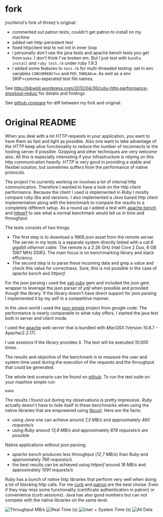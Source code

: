 # fork

jrochkind's fork of threez's original:

* commented out patron tests, couldn't get patron to install on my machine
* added net-http-persistent test
* fixed httpclient test to not init in inner loop
* i personally don't use the java tests and apache bench tests you get from `make`.
  I don't think I've broken em. But I just test with `bundle install` and `ruby test.rb` under ruby 1.9.3
* I added some features to `test.rb` for multi-threaded testing: set in env variables `CONCURRENCY=n` and `PER_THREAD=m`.
  As well as a env SKIP=comma-seperated test file names. 

See http://bibwild.wordpress.com/2012/04/30/ruby-http-performance-shootout-redux/ for details and findings

See [github compare](https://github.com/jrochkind/test-http-clients/compare/master) for diff between my fork and original. 

# Original README
When you deal with a lot *HTTP* requests in your application, you want to have them as fast and light as possible. Also one want to take advantage of the *HTTP* keep alive functionality to reduce the number of reconnects to the hosting server if possible. Gzipping and other techniques are very welcome also. All this is especially interesting if your infrastructure is relying on this http communication heavily. *HTTP* is very good in providing a stable and flexibel solution, but sometimes suffers from the performance of native protocols.

The project I'm currently working on involves a lot of internal http communication. Therefore I wanted to have a look on the http client performance.
Because the client I used is implemented in *Ruby* I mostly compare ruby libs and versions. I also implemented a *Java* based http client implementation along with the benchmark to compare the results to a completely different setup. As a round up I added a test with [apache bench](http://httpd.apache.org/docs/2.0/programs/ab.html) and [httperf](http://www.hpl.hp.com/research/linux/httperf/) to see what a normal benchmark would tell us in time and throughput.

The tests consists of two things:

- The first step is to download a 16KB *json* asset from the remote server. The server in my tests is a separate system directly linked with a _cat.6 gigabit ethernet cable_. The remote is a 2.26 GHz Intel Core 2 Duo, 8 GB 1067 MHz DDR3. The main focus is on benchmarking library and stack efficiency.
- The second step is to parse these incoming data and grep a value and check this value for correctness. Sure, this is not possible in the case of *apache bench* and *httperf*.

For the json parsing i used the [yajl-ruby](https://github.com/brianmario/yajl-ruby) gem and included the *json* gem wrapper to leverage the *json* parser of *yajl* when possible and provided though the library. If the library doesn't have direct support for json parsing I implemented it by my self in a competitive manner.

In the *Java* world i used the [json simple](http://code.google.com/p/json-simple/) project from google code. The performance is nearly comparable to what ruby offers. I started the java test both in server and client mode.

I used the [apache](http://httpd.apache.org/) web server that is bundled with *MacOSX* (Version 10.6.7 - Apache/2.2.17).

I use *sessions* if the library provides it. The test will be executed _10.000_ times. 

The results and objective of the benchmark is to measure the user and system time used during the execution of the requests and the throughput that could be generated.

The whole test scenario can be found on [github](https://github.com/threez/test-http-clients). To run the test suite on your mashine simple run:

    make

The results I found out during my observations is pretty impressive. *Ruby* actually doesn't have to hide itself in these benchmarks when using the native libraries that are empowered using [libcurl](http://curl.haxx.se/libcurl/).
Here are the facts:

* using *Java* one can achieve around *7,3 MB/s* and approximately *460 requests/s*
* using *Ruby* around *13,9 MB/s* and approximately *876 requests/s* are possible

Native applications without json parsing:

* *apache bench* produces less throughput (*12,7 MB/s*) than *Ruby* and approximately *766 requests/s*
* the best results can be achieved using *httperf* around *18 MB/s* and approximately *1091 requests/s*

Ruby has a bunch of native http libraries that perform very well when doing a lot of blocking http calls. For me [curb](http://curb.rubyforge.org/) and [patron](https://github.com/taf2/curb) are the best choise. Even if they may miss some functionality (certificate authentication in patron) or convenience (curb sessions). Java has also good numbers but can not compete with the native libraries on the same level.

<img src="http://toevolve.org/images/posts/2011-04-26-throughput.png" alt="Throughput MB/s"/>
<img src="http://toevolve.org/images/posts/2011-04-26-real-time.png" alt="Real Time (s)"/>
<img src="http://toevolve.org/images/posts/2011-04-26-user-system-time.png" alt="User + System Time (s)"/>
<img src="http://toevolve.org/images/posts/2011-04-26-table.png" alt="All Data"/>
